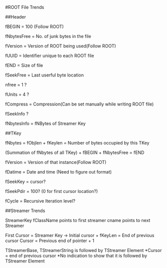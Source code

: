 #ROOT File Trends

##Header

fBEGIN = 100 (Follow ROOT)

fNbytesFree = No. of junk bytes in the file

fVersion = Version of ROOT being used(Follow ROOT)

fUUID = Identifier unique to each ROOT file

fEND = Size of file

fSeekFree = Last userful byte location

nfree = 1 ?

fUnits = 4 ?

fCompress = Compression(Can be set manually while writing ROOT file)

fSeekInfo ?

fNbytesInfo = fNBytes of Streamer Key


##TKey

fNbytes = fObjlen + fKeylen = Number of bytes occupied by this TKey

(Summation of fNbytes of all TKey) + fBEGIN + fNbytesFree = fEND

fVersion = Version of that instance(Follow ROOT)

fDatime = Date and time (Need to figure out format)

fSeekKey = cursor?

fSeekPdir = 100? (0 for first cursor location?)

fCycle = Recursive Iteration level?


##Streamer Trends

StreamerKey fClassName points to first streamer
cname points to next Streamer

First Cursor = Streamer Key -> Initial cursor + fKeyLen = End of previous cursor
Cursor = Previous end of pointer + 1

TStreamerBase, TStreamerString is followed by TStreamer Element 
*Cursor = end of previous cursor
*No indication to show that it is followed by TStreamer Element








